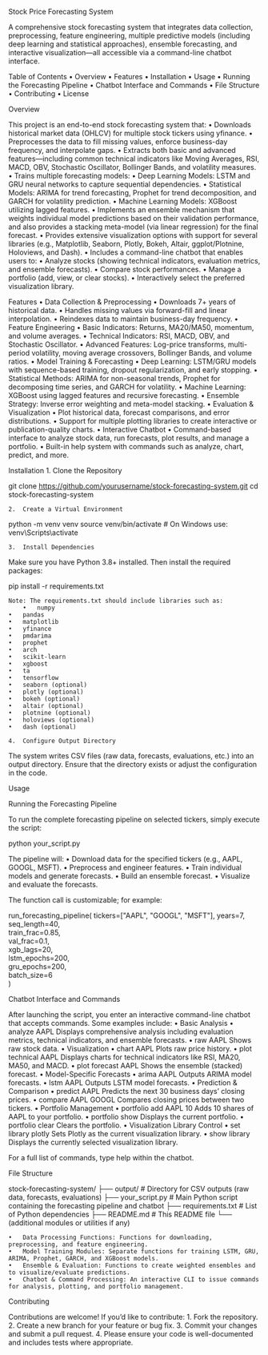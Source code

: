 Stock Price Forecasting System

A comprehensive stock forecasting system that integrates data collection, preprocessing, feature engineering, multiple predictive models (including deep learning and statistical approaches), ensemble forecasting, and interactive visualization—all accessible via a command-line chatbot interface.

Table of Contents
	•	Overview
	•	Features
	•	Installation
	•	Usage
	•	Running the Forecasting Pipeline
	•	Chatbot Interface and Commands
	•	File Structure
	•	Contributing
	•	License

Overview

This project is an end-to-end stock forecasting system that:
	•	Downloads historical market data (OHLCV) for multiple stock tickers using yfinance.
	•	Preprocesses the data to fill missing values, enforce business-day frequency, and interpolate gaps.
	•	Extracts both basic and advanced features—including common technical indicators like Moving Averages, RSI, MACD, OBV, Stochastic Oscillator, Bollinger Bands, and volatility measures.
	•	Trains multiple forecasting models:
	•	Deep Learning Models: LSTM and GRU neural networks to capture sequential dependencies.
	•	Statistical Models: ARIMA for trend forecasting, Prophet for trend decomposition, and GARCH for volatility prediction.
	•	Machine Learning Models: XGBoost utilizing lagged features.
	•	Implements an ensemble mechanism that weights individual model predictions based on their validation performance, and also provides a stacking meta-model (via linear regression) for the final forecast.
	•	Provides extensive visualization options with support for several libraries (e.g., Matplotlib, Seaborn, Plotly, Bokeh, Altair, ggplot/Plotnine, Holoviews, and Dash).
	•	Includes a command-line chatbot that enables users to:
	•	Analyze stocks (showing technical indicators, evaluation metrics, and ensemble forecasts).
	•	Compare stock performances.
	•	Manage a portfolio (add, view, or clear stocks).
	•	Interactively select the preferred visualization library.

Features
	•	Data Collection & Preprocessing
	•	Downloads 7+ years of historical data.
	•	Handles missing values via forward-fill and linear interpolation.
	•	Reindexes data to maintain business-day frequency.
	•	Feature Engineering
	•	Basic Indicators: Returns, MA20/MA50, momentum, and volume averages.
	•	Technical Indicators: RSI, MACD, OBV, and Stochastic Oscillator.
	•	Advanced Features: Log-price transforms, multi-period volatility, moving average crossovers, Bollinger Bands, and volume ratios.
	•	Model Training & Forecasting
	•	Deep Learning: LSTM/GRU models with sequence-based training, dropout regularization, and early stopping.
	•	Statistical Methods: ARIMA for non-seasonal trends, Prophet for decomposing time series, and GARCH for volatility.
	•	Machine Learning: XGBoost using lagged features and recursive forecasting.
	•	Ensemble Strategy: Inverse error weighting and meta-model stacking.
	•	Evaluation & Visualization
	•	Plot historical data, forecast comparisons, and error distributions.
	•	Support for multiple plotting libraries to create interactive or publication-quality charts.
	•	Interactive Chatbot
	•	Command-based interface to analyze stock data, run forecasts, plot results, and manage a portfolio.
	•	Built-in help system with commands such as analyze, chart, predict, and more.

Installation
	1.	Clone the Repository

git clone https://github.com/yourusername/stock-forecasting-system.git
cd stock-forecasting-system


	2.	Create a Virtual Environment

python -m venv venv
source venv/bin/activate   # On Windows use: venv\Scripts\activate


	3.	Install Dependencies
Make sure you have Python 3.8+ installed. Then install the required packages:

pip install -r requirements.txt

	Note: The requirements.txt should include libraries such as:
		•	numpy
	•	pandas
	•	matplotlib
	•	yfinance
	•	pmdarima
	•	prophet
	•	arch
	•	scikit-learn
	•	xgboost
	•	ta
	•	tensorflow
	•	seaborn (optional)
	•	plotly (optional)
	•	bokeh (optional)
	•	altair (optional)
	•	plotnine (optional)
	•	holoviews (optional)
	•	dash (optional)

	4.	Configure Output Directory
The system writes CSV files (raw data, forecasts, evaluations, etc.) into an output directory. Ensure that the directory exists or adjust the configuration in the code.

Usage

Running the Forecasting Pipeline

To run the complete forecasting pipeline on selected tickers, simply execute the script:

python your_script.py

The pipeline will:
	•	Download data for the specified tickers (e.g., AAPL, GOOGL, MSFT).
	•	Preprocess and engineer features.
	•	Train individual models and generate forecasts.
	•	Build an ensemble forecast.
	•	Visualize and evaluate the forecasts.

The function call is customizable; for example:

run_forecasting_pipeline(
    tickers=["AAPL", "GOOGL", "MSFT"],
    years=7,             
    seq_length=40,       
    train_frac=0.85,     
    val_frac=0.1,         
    xgb_lags=20,         
    lstm_epochs=200,    
    gru_epochs=200,      
    batch_size=6        
)

Chatbot Interface and Commands

After launching the script, you enter an interactive command-line chatbot that accepts commands. Some examples include:
	•	Basic Analysis
	•	analyze AAPL
Displays comprehensive analysis including evaluation metrics, technical indicators, and ensemble forecasts.
	•	raw AAPL
Shows raw stock data.
	•	Visualization
	•	chart AAPL
Plots raw price history.
	•	plot technical AAPL
Displays charts for technical indicators like RSI, MA20, MA50, and MACD.
	•	plot forecast AAPL
Shows the ensemble (stacked) forecast.
	•	Model-Specific Forecasts
	•	arima AAPL
Outputs ARIMA model forecasts.
	•	lstm AAPL
Outputs LSTM model forecasts.
	•	Prediction & Comparison
	•	predict AAPL
Predicts the next 30 business days’ closing prices.
	•	compare AAPL GOOGL
Compares closing prices between two tickers.
	•	Portfolio Management
	•	portfolio add AAPL 10
Adds 10 shares of AAPL to your portfolio.
	•	portfolio show
Displays the current portfolio.
	•	portfolio clear
Clears the portfolio.
	•	Visualization Library Control
	•	set library plotly
Sets Plotly as the current visualization library.
	•	show library
Displays the currently selected visualization library.

For a full list of commands, type help within the chatbot.

File Structure

stock-forecasting-system/
├── output/                      # Directory for CSV outputs (raw data, forecasts, evaluations)
├── your_script.py               # Main Python script containing the forecasting pipeline and chatbot
├── requirements.txt             # List of Python dependencies
├── README.md                    # This README file
└── (additional modules or utilities if any)

	•	Data Processing Functions: Functions for downloading, preprocessing, and feature engineering.
	•	Model Training Modules: Separate functions for training LSTM, GRU, ARIMA, Prophet, GARCH, and XGBoost models.
	•	Ensemble & Evaluation: Functions to create weighted ensembles and to visualize/evaluate predictions.
	•	Chatbot & Command Processing: An interactive CLI to issue commands for analysis, plotting, and portfolio management.

Contributing

Contributions are welcome! If you’d like to contribute:
	1.	Fork the repository.
	2.	Create a new branch for your feature or bug fix.
	3.	Commit your changes and submit a pull request.
	4.	Please ensure your code is well-documented and includes tests where appropriate.
